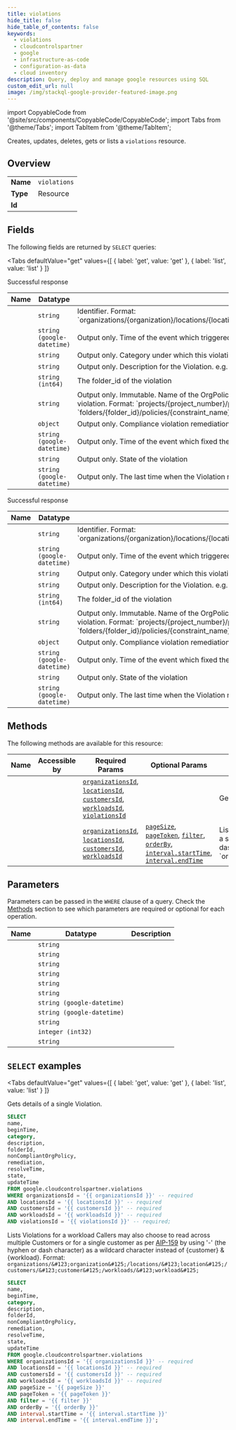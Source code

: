 ```yaml
--- 
title: violations
hide_title: false
hide_table_of_contents: false
keywords:
  - violations
  - cloudcontrolspartner
  - google
  - infrastructure-as-code
  - configuration-as-data
  - cloud inventory
description: Query, deploy and manage google resources using SQL
custom_edit_url: null
image: /img/stackql-google-provider-featured-image.png
---
```


import CopyableCode from '@site/src/components/CopyableCode/CopyableCode';
import Tabs from '@theme/Tabs';
import TabItem from '@theme/TabItem';

Creates, updates, deletes, gets or lists a <code>violations</code> resource.

## Overview
<table><tbody>
<tr><td><b>Name</b></td><td><code>violations</code></td></tr>
<tr><td><b>Type</b></td><td>Resource</td></tr>
<tr><td><b>Id</b></td><td><CopyableCode code="google.cloudcontrolspartner.violations" /></td></tr>
</tbody></table>

## Fields

The following fields are returned by `SELECT` queries:

<Tabs
    defaultValue="get"
    values={[
        { label: 'get', value: 'get' },
        { label: 'list', value: 'list' }
    ]}
>
<TabItem value="get">

Successful response

<table>
<thead>
    <tr>
    <th>Name</th>
    <th>Datatype</th>
    <th>Description</th>
    </tr>
</thead>
<tbody>
<tr>
    <td><CopyableCode code="name" /></td>
    <td><code>string</code></td>
    <td>Identifier. Format: `organizations/&#123;organization&#125;/locations/&#123;location&#125;/customers/&#123;customer&#125;/workloads/&#123;workload&#125;/violations/&#123;violation&#125;`</td>
</tr>
<tr>
    <td><CopyableCode code="beginTime" /></td>
    <td><code>string (google-datetime)</code></td>
    <td>Output only. Time of the event which triggered the Violation.</td>
</tr>
<tr>
    <td><CopyableCode code="category" /></td>
    <td><code>string</code></td>
    <td>Output only. Category under which this violation is mapped. e.g. Location, Service Usage, Access, Encryption, etc.</td>
</tr>
<tr>
    <td><CopyableCode code="description" /></td>
    <td><code>string</code></td>
    <td>Output only. Description for the Violation. e.g. OrgPolicy gcp.resourceLocations has non compliant value.</td>
</tr>
<tr>
    <td><CopyableCode code="folderId" /></td>
    <td><code>string (int64)</code></td>
    <td>The folder_id of the violation</td>
</tr>
<tr>
    <td><CopyableCode code="nonCompliantOrgPolicy" /></td>
    <td><code>string</code></td>
    <td>Output only. Immutable. Name of the OrgPolicy which was modified with non-compliant change and resulted this violation. Format: `projects/&#123;project_number&#125;/policies/&#123;constraint_name&#125;` `folders/&#123;folder_id&#125;/policies/&#123;constraint_name&#125;` `organizations/&#123;organization_id&#125;/policies/&#123;constraint_name&#125;`</td>
</tr>
<tr>
    <td><CopyableCode code="remediation" /></td>
    <td><code>object</code></td>
    <td>Output only. Compliance violation remediation (id: Remediation)</td>
</tr>
<tr>
    <td><CopyableCode code="resolveTime" /></td>
    <td><code>string (google-datetime)</code></td>
    <td>Output only. Time of the event which fixed the Violation. If the violation is ACTIVE this will be empty.</td>
</tr>
<tr>
    <td><CopyableCode code="state" /></td>
    <td><code>string</code></td>
    <td>Output only. State of the violation</td>
</tr>
<tr>
    <td><CopyableCode code="updateTime" /></td>
    <td><code>string (google-datetime)</code></td>
    <td>Output only. The last time when the Violation record was updated.</td>
</tr>
</tbody>
</table>
</TabItem>
<TabItem value="list">

Successful response

<table>
<thead>
    <tr>
    <th>Name</th>
    <th>Datatype</th>
    <th>Description</th>
    </tr>
</thead>
<tbody>
<tr>
    <td><CopyableCode code="name" /></td>
    <td><code>string</code></td>
    <td>Identifier. Format: `organizations/&#123;organization&#125;/locations/&#123;location&#125;/customers/&#123;customer&#125;/workloads/&#123;workload&#125;/violations/&#123;violation&#125;`</td>
</tr>
<tr>
    <td><CopyableCode code="beginTime" /></td>
    <td><code>string (google-datetime)</code></td>
    <td>Output only. Time of the event which triggered the Violation.</td>
</tr>
<tr>
    <td><CopyableCode code="category" /></td>
    <td><code>string</code></td>
    <td>Output only. Category under which this violation is mapped. e.g. Location, Service Usage, Access, Encryption, etc.</td>
</tr>
<tr>
    <td><CopyableCode code="description" /></td>
    <td><code>string</code></td>
    <td>Output only. Description for the Violation. e.g. OrgPolicy gcp.resourceLocations has non compliant value.</td>
</tr>
<tr>
    <td><CopyableCode code="folderId" /></td>
    <td><code>string (int64)</code></td>
    <td>The folder_id of the violation</td>
</tr>
<tr>
    <td><CopyableCode code="nonCompliantOrgPolicy" /></td>
    <td><code>string</code></td>
    <td>Output only. Immutable. Name of the OrgPolicy which was modified with non-compliant change and resulted this violation. Format: `projects/&#123;project_number&#125;/policies/&#123;constraint_name&#125;` `folders/&#123;folder_id&#125;/policies/&#123;constraint_name&#125;` `organizations/&#123;organization_id&#125;/policies/&#123;constraint_name&#125;`</td>
</tr>
<tr>
    <td><CopyableCode code="remediation" /></td>
    <td><code>object</code></td>
    <td>Output only. Compliance violation remediation (id: Remediation)</td>
</tr>
<tr>
    <td><CopyableCode code="resolveTime" /></td>
    <td><code>string (google-datetime)</code></td>
    <td>Output only. Time of the event which fixed the Violation. If the violation is ACTIVE this will be empty.</td>
</tr>
<tr>
    <td><CopyableCode code="state" /></td>
    <td><code>string</code></td>
    <td>Output only. State of the violation</td>
</tr>
<tr>
    <td><CopyableCode code="updateTime" /></td>
    <td><code>string (google-datetime)</code></td>
    <td>Output only. The last time when the Violation record was updated.</td>
</tr>
</tbody>
</table>
</TabItem>
</Tabs>

## Methods

The following methods are available for this resource:

<table>
<thead>
    <tr>
    <th>Name</th>
    <th>Accessible by</th>
    <th>Required Params</th>
    <th>Optional Params</th>
    <th>Description</th>
    </tr>
</thead>
<tbody>
<tr>
    <td><a href="#get"><CopyableCode code="get" /></a></td>
    <td><CopyableCode code="select" /></td>
    <td><a href="#parameter-organizationsId"><code>organizationsId</code></a>, <a href="#parameter-locationsId"><code>locationsId</code></a>, <a href="#parameter-customersId"><code>customersId</code></a>, <a href="#parameter-workloadsId"><code>workloadsId</code></a>, <a href="#parameter-violationsId"><code>violationsId</code></a></td>
    <td></td>
    <td>Gets details of a single Violation.</td>
</tr>
<tr>
    <td><a href="#list"><CopyableCode code="list" /></a></td>
    <td><CopyableCode code="select" /></td>
    <td><a href="#parameter-organizationsId"><code>organizationsId</code></a>, <a href="#parameter-locationsId"><code>locationsId</code></a>, <a href="#parameter-customersId"><code>customersId</code></a>, <a href="#parameter-workloadsId"><code>workloadsId</code></a></td>
    <td><a href="#parameter-pageSize"><code>pageSize</code></a>, <a href="#parameter-pageToken"><code>pageToken</code></a>, <a href="#parameter-filter"><code>filter</code></a>, <a href="#parameter-orderBy"><code>orderBy</code></a>, <a href="#parameter-interval.startTime"><code>interval.startTime</code></a>, <a href="#parameter-interval.endTime"><code>interval.endTime</code></a></td>
    <td>Lists Violations for a workload Callers may also choose to read across multiple Customers or for a single customer as per [AIP-159](https://google.aip.dev/159) by using '-' (the hyphen or dash character) as a wildcard character instead of &#123;customer&#125; & &#123;workload&#125;. Format: `organizations/&#123;organization&#125;/locations/&#123;location&#125;/customers/&#123;customer&#125;/workloads/&#123;workload&#125;`</td>
</tr>
</tbody>
</table>

## Parameters

Parameters can be passed in the `WHERE` clause of a query. Check the [Methods](#methods) section to see which parameters are required or optional for each operation.

<table>
<thead>
    <tr>
    <th>Name</th>
    <th>Datatype</th>
    <th>Description</th>
    </tr>
</thead>
<tbody>
<tr id="parameter-customersId">
    <td><CopyableCode code="customersId" /></td>
    <td><code>string</code></td>
    <td></td>
</tr>
<tr id="parameter-locationsId">
    <td><CopyableCode code="locationsId" /></td>
    <td><code>string</code></td>
    <td></td>
</tr>
<tr id="parameter-organizationsId">
    <td><CopyableCode code="organizationsId" /></td>
    <td><code>string</code></td>
    <td></td>
</tr>
<tr id="parameter-violationsId">
    <td><CopyableCode code="violationsId" /></td>
    <td><code>string</code></td>
    <td></td>
</tr>
<tr id="parameter-workloadsId">
    <td><CopyableCode code="workloadsId" /></td>
    <td><code>string</code></td>
    <td></td>
</tr>
<tr id="parameter-filter">
    <td><CopyableCode code="filter" /></td>
    <td><code>string</code></td>
    <td></td>
</tr>
<tr id="parameter-interval.endTime">
    <td><CopyableCode code="interval.endTime" /></td>
    <td><code>string (google-datetime)</code></td>
    <td></td>
</tr>
<tr id="parameter-interval.startTime">
    <td><CopyableCode code="interval.startTime" /></td>
    <td><code>string (google-datetime)</code></td>
    <td></td>
</tr>
<tr id="parameter-orderBy">
    <td><CopyableCode code="orderBy" /></td>
    <td><code>string</code></td>
    <td></td>
</tr>
<tr id="parameter-pageSize">
    <td><CopyableCode code="pageSize" /></td>
    <td><code>integer (int32)</code></td>
    <td></td>
</tr>
<tr id="parameter-pageToken">
    <td><CopyableCode code="pageToken" /></td>
    <td><code>string</code></td>
    <td></td>
</tr>
</tbody>
</table>

## `SELECT` examples

<Tabs
    defaultValue="get"
    values={[
        { label: 'get', value: 'get' },
        { label: 'list', value: 'list' }
    ]}
>
<TabItem value="get">

Gets details of a single Violation.

```sql
SELECT
name,
beginTime,
category,
description,
folderId,
nonCompliantOrgPolicy,
remediation,
resolveTime,
state,
updateTime
FROM google.cloudcontrolspartner.violations
WHERE organizationsId = '{{ organizationsId }}' -- required
AND locationsId = '{{ locationsId }}' -- required
AND customersId = '{{ customersId }}' -- required
AND workloadsId = '{{ workloadsId }}' -- required
AND violationsId = '{{ violationsId }}' -- required;
```
</TabItem>
<TabItem value="list">

Lists Violations for a workload Callers may also choose to read across multiple Customers or for a single customer as per [AIP-159](https://google.aip.dev/159) by using '-' (the hyphen or dash character) as a wildcard character instead of &#123;customer&#125; & &#123;workload&#125;. Format: `organizations/&#123;organization&#125;/locations/&#123;location&#125;/customers/&#123;customer&#125;/workloads/&#123;workload&#125;`

```sql
SELECT
name,
beginTime,
category,
description,
folderId,
nonCompliantOrgPolicy,
remediation,
resolveTime,
state,
updateTime
FROM google.cloudcontrolspartner.violations
WHERE organizationsId = '{{ organizationsId }}' -- required
AND locationsId = '{{ locationsId }}' -- required
AND customersId = '{{ customersId }}' -- required
AND workloadsId = '{{ workloadsId }}' -- required
AND pageSize = '{{ pageSize }}'
AND pageToken = '{{ pageToken }}'
AND filter = '{{ filter }}'
AND orderBy = '{{ orderBy }}'
AND interval.startTime = '{{ interval.startTime }}'
AND interval.endTime = '{{ interval.endTime }}';
```
</TabItem>
</Tabs>
